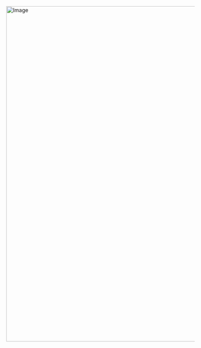  
 <img width="1017" height="896" alt="Image" src="https://github.com/user-attachments/assets/89e5cd04-3d8e-4645-b3be-4d729a0837ab" />
